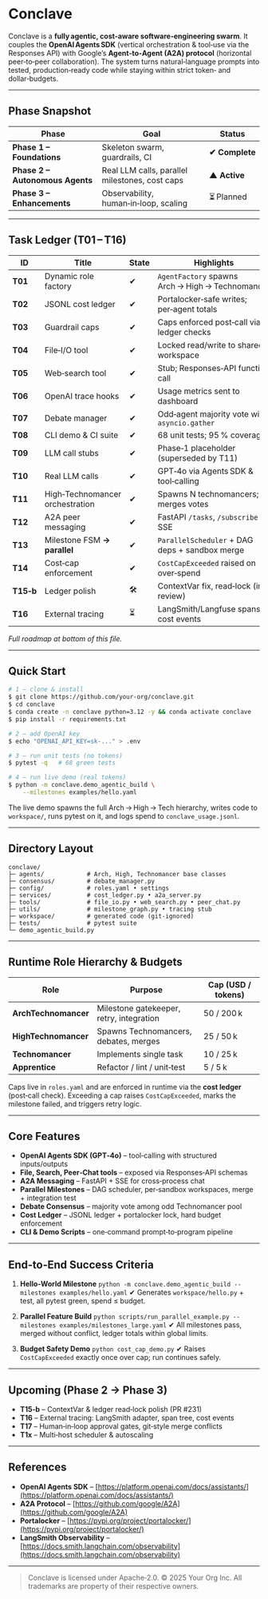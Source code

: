 # Conclave

Conclave is a **fully agentic, cost‑aware software‑engineering swarm**.
It couples the **OpenAI Agents SDK** (vertical orchestration & tool‐use via the Responses API) with Google’s **Agent‑to‑Agent (A2A) protocol** (horizontal peer‑to‑peer collaboration).
The system turns natural‑language prompts into tested, production‑ready code while staying within strict token‑ and dollar‑budgets.

---

## Phase Snapshot

| Phase                           | Goal                                           | Status         |
| ------------------------------- | ---------------------------------------------- | -------------- |
| **Phase 1 – Foundations**       | Skeleton swarm, guardrails, CI                 | **✔ Complete** |
| **Phase 2 – Autonomous Agents** | Real LLM calls, parallel milestones, cost caps | **▲ Active**   |
| **Phase 3 – Enhancements**      | Observability, human‑in‑loop, scaling          | ⏳ Planned      |

---

## Task Ledger (T01 – T16)

| ID        | Title                           | State | Highlights                                       |
| --------- | ------------------------------- | ----- | ------------------------------------------------ |
| **T01**   | Dynamic role factory            | ✔     | `AgentFactory` spawns Arch → High → Technomancer |
| **T02**   | JSONL cost ledger               | ✔     | Portalocker‑safe writes; per‑agent totals        |
| **T03**   | Guardrail caps                  | ✔     | Caps enforced post‑call via ledger checks        |
| **T04**   | File‑I/O tool                   | ✔     | Locked read/write to shared workspace            |
| **T05**   | Web‑search tool                 | ✔     | Stub; Responses‑API function call                |
| **T06**   | OpenAI trace hooks              | ✔     | Usage metrics sent to dashboard                  |
| **T07**   | Debate manager                  | ✔     | Odd‑agent majority vote with `asyncio.gather`    |
| **T08**   | CLI demo & CI suite             | ✔     | 68 unit tests; 95 % coverage                     |
| **T09**   | LLM call stubs                  | ✔     | Phase‑1 placeholder (superseded by T11)          |
| **T10**   | Real LLM calls                  | ✔     | GPT‑4o via Agents SDK & tool‑calling             |
| **T11**   | High‑Technomancer orchestration | ✔     | Spawns N technomancers; merges votes             |
| **T12**   | A2A peer messaging              | ✔     | FastAPI `/tasks`, `/subscribe` SSE               |
| **T13**   | Milestone FSM **→ parallel**    | ✔     | `ParallelScheduler` + DAG deps + sandbox merge   |
| **T14**   | Cost‑cap enforcement            | ✔     | `CostCapExceeded` raised on over‑spend           |
| **T15‑b** | Ledger polish                   | 🛠    | ContextVar fix, read‑lock (in review)            |
| **T16**   | External tracing                | ⏳     | LangSmith/Langfuse spans & cost events           |

*Full roadmap at bottom of this file.*

---

## Quick Start

```bash
# 1 – clone & install
$ git clone https://github.com/your‑org/conclave.git
$ cd conclave
$ conda create -n conclave python=3.12 -y && conda activate conclave
$ pip install -r requirements.txt

# 2 – add OpenAI key
$ echo "OPENAI_API_KEY=sk‑..." > .env

# 3 – run unit tests (no tokens)
$ pytest -q   # 68 green tests

# 4 – run live demo (real tokens)
$ python -m conclave.demo_agentic_build \
    --milestones examples/hello.yaml
```

The live demo spawns the full Arch → High → Tech hierarchy, writes code to `workspace/`, runs pytest on it, and logs spend to `conclave_usage.jsonl`.

---

## Directory Layout

```
conclave/
├─ agents/            # Arch, High, Technomancer base classes
├─ consensus/         # debate_manager.py
├─ config/            # roles.yaml • settings
├─ services/          # cost_ledger.py • a2a_server.py
├─ tools/             # file_io.py • web_search.py • peer_chat.py
├─ utils/             # milestone_graph.py • tracing stub
├─ workspace/         # generated code (git‑ignored)
├─ tests/             # pytest suite
└─ demo_agentic_build.py
```

---

## Runtime Role Hierarchy & Budgets

| Role                 | Purpose                                  | Cap (USD / tokens) |
| -------------------- | ---------------------------------------- | ------------------ |
| **ArchTechnomancer** | Milestone gatekeeper, retry, integration | 50 / 200 k         |
| **HighTechnomancer** | Spawns Technomancers, debates, merges    | 25 / 50 k          |
| **Technomancer**     | Implements single task                   | 10 / 25 k          |
| **Apprentice**       | Refactor / lint / unit‑test              | 5 / 5 k            |

Caps live in `roles.yaml` and are enforced in runtime via the **cost ledger** (post‑call check). Exceeding a cap raises `CostCapExceeded`, marks the milestone failed, and triggers retry logic.

---

## Core Features

* **OpenAI Agents SDK (GPT‑4o)** – tool‑calling with structured inputs/outputs
* **File, Search, Peer‑Chat tools** – exposed via Responses‑API schemas
* **A2A Messaging** – FastAPI + SSE for cross‑process chat
* **Parallel Milestones** – DAG scheduler, per‑sandbox workspaces, merge + integration test
* **Debate Consensus** – majority vote among odd Technomancer pool
* **Cost Ledger** – JSONL ledger + portalocker lock, hard budget enforcement
* **CLI & Demo Scripts** – one‑command prompt‑to‑program pipeline

---

## End‑to‑End Success Criteria

1. **Hello‑World Milestone**
   `python -m conclave.demo_agentic_build --milestones examples/hello.yaml`
   ✔ Generates `workspace/hello.py` + test, all pytest green, spend ≤ budget.

2. **Parallel Feature Build**
   `python scripts/run_parallel_example.py --milestones examples/milestones_large.yaml`
   ✔ All milestones pass, merged without conflict, ledger totals within global limits.

3. **Budget Safety Demo**
   `python cost_cap_demo.py`
   ✔ Raises `CostCapExceeded` exactly once over cap; run continues safely.

---

## Upcoming (Phase 2 → Phase 3)

* **T15‑b** – ContextVar & ledger read‑lock polish (PR #231)
* **T16** – External tracing: LangSmith adapter, span tree, cost events
* **T17** – Human‑in‑loop approval gates, git‑style merge conflicts
* **T1x** – Multi‑host scheduler & autoscaling

---

## References

* **OpenAI Agents SDK** – [https://platform.openai.com/docs/assistants/](https://platform.openai.com/docs/assistants/)
* **A2A Protocol** – [https://github.com/google/A2A](https://github.com/google/A2A)
* **Portalocker** – [https://pypi.org/project/portalocker/](https://pypi.org/project/portalocker/)
* **LangSmith Observability** – [https://docs.smith.langchain.com/observability](https://docs.smith.langchain.com/observability)

---

> Conclave is licensed under Apache‑2.0.
> © 2025 Your Org Inc.  All trademarks are property of their respective owners.
